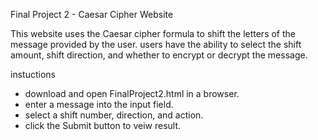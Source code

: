 Final Project 2 - Caesar Cipher Website

This website uses the Caesar cipher formula to shift the letters of the message provided by the user.
users have the ability to select the shift amount, shift direction, and whether to encrypt or decrypt the message.


instuctions
- download and open FinalProject2.html in a browser.
- enter a message into the input field.
- select a shift number, direction, and action.
- click the Submit button to veiw result.
